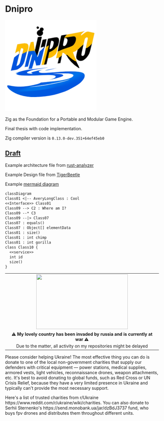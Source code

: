 # Dnipro

<img src="diploma/dnipro_logo.png" width="300" height="300">

Zig as the Foundation for a Portable and Modular Game Engine.

Final thesis with code implementation.

Zig compiler version is `0.13.0-dev.351+64ef45eb0`

## [Draft](diploma/draft.md)

Example architecture file from [rust-analyzer](https://github.com/rust-analyzer/rust-analyzer/blob/d7c99931d05e3723d878bea5dc26766791fa4e69/docs%2Fdev%2Farchitecture.md)

Example Design file from [TigerBeetle](https://github.com/tigerbeetledb/tigerbeetle/blob/fe09404d465df46b2bdfc017633eff37b4ab2343/docs%2FDESIGN.md)

Example [mermaid diagram](https://github.com/mermaid-js/mermaid)


```mermaid
classDiagram
Class01 <|-- AveryLongClass : Cool
<<Interface>> Class01
Class09 --> C2 : Where am I?
Class09 --* C3
Class09 --|> Class07
Class07 : equals()
Class07 : Object[] elementData
Class01 : size()
Class01 : int chimp
Class01 : int gorilla
class Class10 {
  <<service>>
  int id
  size()
}

```

<table align="center">
  <tr>
    <td align="center"><img src="https://upload.wikimedia.org/wikipedia/commons/thumb/a/ad/Flag_of_Ukraine_%28with_coat_of_arms_2%29.svg/1280px-Flag_of_Ukraine_%28with_coat_of_arms_2%29.svg.png" width="300" height="180"></td>
  </tr>
  <tr>
    <td align="center"><b>⚠ My lovely country has been invaded by russia and is currently at war ⚠</b></td>
  </tr>
  <tr>
    <td align="center">Due to the matter, all activity on my repositories might be delayed</td>
  </tr>
</table>

<p>Please consider helping Ukraine! The most effective thing you can do is donate to one of the local non-government charities that supply our defenders with critical equipment — power stations, medical supplies, armored vests, light vehicles, reconnaissance drones, weapon attachments, etc. It's best to avoid donating to global funds, such as Red Cross or UN Crisis Relief, because they have a very limited presence in Ukraine and typically can't provide the most necessary support.

<p>Here's a list of trusted charities from r/Ukraine https://www.reddit.com/r/ukraine/wiki/charities. You can also donate to Serhii Sternenko's https://send.monobank.ua/jar/dzBdJ3737 fund, who buys fpv drones and distributes them throughout different units.

